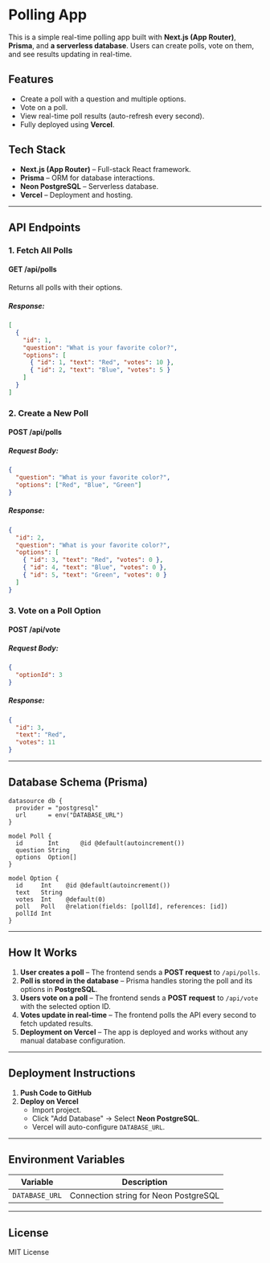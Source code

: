 # Polling App

This is a simple real-time polling app built with **Next.js (App Router)**, **Prisma**, and **a serverless database**. Users can create polls, vote on them, and see results updating in real-time.

## Features
- Create a poll with a question and multiple options.
- Vote on a poll.
- View real-time poll results (auto-refresh every second).
- Fully deployed using **Vercel**.

## Tech Stack
- **Next.js (App Router)** – Full-stack React framework.
- **Prisma** – ORM for database interactions.
- **Neon PostgreSQL** – Serverless database.
- **Vercel** – Deployment and hosting.

---

## API Endpoints

### **1. Fetch All Polls**
#### **GET /api/polls**
Returns all polls with their options.
##### **Response:**
```json
[
  {
    "id": 1,
    "question": "What is your favorite color?",
    "options": [
      { "id": 1, "text": "Red", "votes": 10 },
      { "id": 2, "text": "Blue", "votes": 5 }
    ]
  }
]
```

### **2. Create a New Poll**
#### **POST /api/polls**
##### **Request Body:**
```json
{
  "question": "What is your favorite color?",
  "options": ["Red", "Blue", "Green"]
}
```
##### **Response:**
```json
{
  "id": 2,
  "question": "What is your favorite color?",
  "options": [
    { "id": 3, "text": "Red", "votes": 0 },
    { "id": 4, "text": "Blue", "votes": 0 },
    { "id": 5, "text": "Green", "votes": 0 }
  ]
}
```

### **3. Vote on a Poll Option**
#### **POST /api/vote**
##### **Request Body:**
```json
{
  "optionId": 3
}
```
##### **Response:**
```json
{
  "id": 3,
  "text": "Red",
  "votes": 11
}
```

---

## Database Schema (Prisma)
```prisma
datasource db {
  provider = "postgresql"
  url      = env("DATABASE_URL")
}

model Poll {
  id       Int      @id @default(autoincrement())
  question String
  options  Option[]
}

model Option {
  id     Int    @id @default(autoincrement())
  text   String
  votes  Int    @default(0)
  poll   Poll   @relation(fields: [pollId], references: [id])
  pollId Int
}
```

---

## How It Works
1. **User creates a poll** – The frontend sends a **POST request** to `/api/polls`.
2. **Poll is stored in the database** – Prisma handles storing the poll and its options in **PostgreSQL**.
3. **Users vote on a poll** – The frontend sends a **POST request** to `/api/vote` with the selected option ID.
4. **Votes update in real-time** – The frontend polls the API every second to fetch updated results.
5. **Deployment on Vercel** – The app is deployed and works without any manual database configuration.

---

## Deployment Instructions
1. **Push Code to GitHub**
2. **Deploy on Vercel**
   - Import project.
   - Click "Add Database" → Select **Neon PostgreSQL**.
   - Vercel will auto-configure `DATABASE_URL`.

---

## Environment Variables
| Variable       | Description             |
|---------------|-------------------------|
| `DATABASE_URL` | Connection string for Neon PostgreSQL |

---

## License
MIT License
